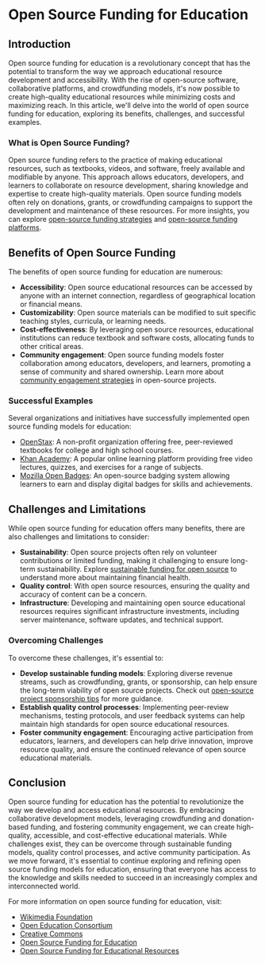 # Open Source Funding for Education

## Introduction

Open source funding for education is a revolutionary concept that has the potential to transform the way we approach educational resource development and accessibility. With the rise of open-source software, collaborative platforms, and crowdfunding models, it's now possible to create high-quality educational resources while minimizing costs and maximizing reach. In this article, we'll delve into the world of open source funding for education, exploring its benefits, challenges, and successful examples.

### What is Open Source Funding?

Open source funding refers to the practice of making educational resources, such as textbooks, videos, and software, freely available and modifiable by anyone. This approach allows educators, developers, and learners to collaborate on resource development, sharing knowledge and expertise to create high-quality materials. Open source funding models often rely on donations, grants, or crowdfunding campaigns to support the development and maintenance of these resources. For more insights, you can explore [open-source funding strategies](https://www.license-token.com/wiki/open-source-funding-strategies) and [open-source funding platforms](https://www.license-token.com/wiki/open-source-funding-platforms).

## Benefits of Open Source Funding

The benefits of open source funding for education are numerous:

* **Accessibility**: Open source educational resources can be accessed by anyone with an internet connection, regardless of geographical location or financial means.
* **Customizability**: Open source materials can be modified to suit specific teaching styles, curricula, or learning needs.
* **Cost-effectiveness**: By leveraging open source resources, educational institutions can reduce textbook and software costs, allocating funds to other critical areas.
* **Community engagement**: Open source funding models foster collaboration among educators, developers, and learners, promoting a sense of community and shared ownership. Learn more about [community engagement strategies](https://www.license-token.com/wiki/community-engagement-strategies) in open-source projects.

### Successful Examples

Several organizations and initiatives have successfully implemented open source funding models for education:

* [OpenStax](https://openstax.org/): A non-profit organization offering free, peer-reviewed textbooks for college and high school courses.
* [Khan Academy](https://www.khanacademy.org/): A popular online learning platform providing free video lectures, quizzes, and exercises for a range of subjects.
* [Mozilla Open Badges](https://openbadges.org/): An open-source badging system allowing learners to earn and display digital badges for skills and achievements.

## Challenges and Limitations

While open source funding for education offers many benefits, there are also challenges and limitations to consider:

* **Sustainability**: Open source projects often rely on volunteer contributions or limited funding, making it challenging to ensure long-term sustainability. Explore [sustainable funding for open source](https://www.license-token.com/wiki/sustainable-funding-for-open-source) to understand more about maintaining financial health.
* **Quality control**: With open source resources, ensuring the quality and accuracy of content can be a concern.
* **Infrastructure**: Developing and maintaining open source educational resources requires significant infrastructure investments, including server maintenance, software updates, and technical support.

### Overcoming Challenges

To overcome these challenges, it's essential to:

* **Develop sustainable funding models**: Exploring diverse revenue streams, such as crowdfunding, grants, or sponsorship, can help ensure the long-term viability of open source projects. Check out [open-source project sponsorship tips](https://www.license-token.com/wiki/open-source-project-sponsorship-tips) for more guidance.
* **Establish quality control processes**: Implementing peer-review mechanisms, testing protocols, and user feedback systems can help maintain high standards for open source educational resources.
* **Foster community engagement**: Encouraging active participation from educators, learners, and developers can help drive innovation, improve resource quality, and ensure the continued relevance of open source educational materials.

## Conclusion

Open source funding for education has the potential to revolutionize the way we develop and access educational resources. By embracing collaborative development models, leveraging crowdfunding and donation-based funding, and fostering community engagement, we can create high-quality, accessible, and cost-effective educational materials. While challenges exist, they can be overcome through sustainable funding models, quality control processes, and active community participation. As we move forward, it's essential to continue exploring and refining open source funding models for education, ensuring that everyone has access to the knowledge and skills needed to succeed in an increasingly complex and interconnected world.

For more information on open source funding for education, visit:

* [Wikimedia Foundation](https://wikimediafoundation.org/)
* [Open Education Consortium](https://www.oeconsortium.org/)
* [Creative Commons](https://creativecommons.org/)
* [Open Source Funding for Education](https://www.license-token.com/wiki/open-source-funding-for-education)
* [Open Source Funding for Educational Resources](https://www.license-token.com/wiki/open-source-funding-for-educational-resources)